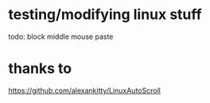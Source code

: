 # testing/modifying linux stuff
todo: block middle mouse paste
# thanks to
https://github.com/alexankitty/LinuxAutoScroll
